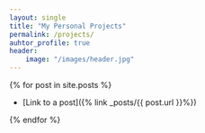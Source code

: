 ```yaml
---
layout: single
title: "My Personal Projects"
permalink: /projects/
auhtor_profile: true 
header:
	image: "/images/header.jpg"
---
```


 {% for post in site.posts %}
 * [Link to a post]({% link _posts/{{ post.url }}%})
  
 	

{% endfor %}


